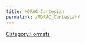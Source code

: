 ```yaml
---
title: MOPAC Cartesian
permalink: /MOPAC_Cartesian/
---
```


[Category:Formats](/Category:Formats "wikilink")